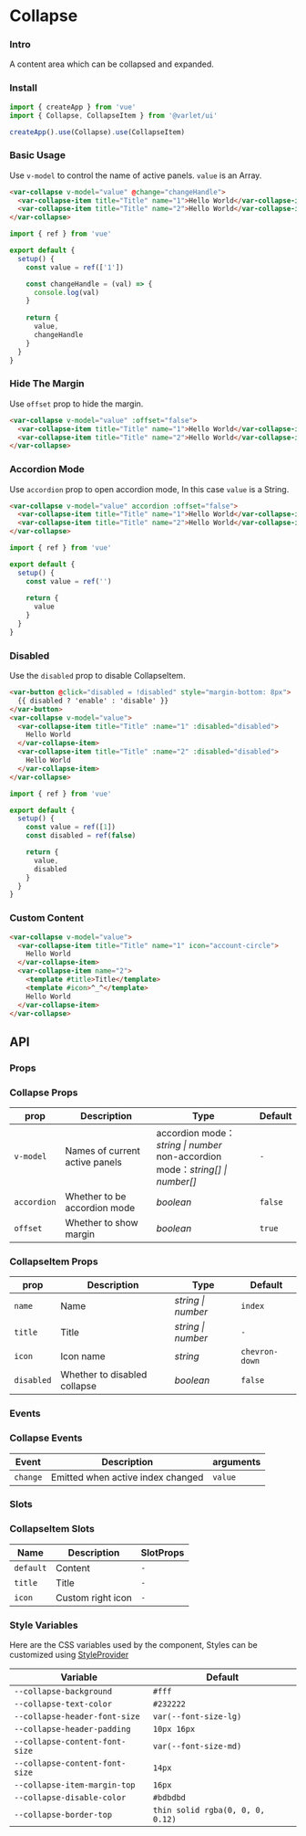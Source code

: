 # Collapse

### Intro

A content area which can be collapsed and expanded.

### Install

```js
import { createApp } from 'vue'
import { Collapse, CollapseItem } from '@varlet/ui'

createApp().use(Collapse).use(CollapseItem)
```

### Basic Usage

Use `v-model` to control the name of active panels. `value` is an Array.

```html
<var-collapse v-model="value" @change="changeHandle">
  <var-collapse-item title="Title" name="1">Hello World</var-collapse-item>
  <var-collapse-item title="Title" name="2">Hello World</var-collapse-item>
</var-collapse>
```
```javascript
import { ref } from 'vue'

export default {
  setup() {
    const value = ref(['1'])

    const changeHandle = (val) => {
      console.log(val)
    }
    
    return {
      value,
      changeHandle
    }
  }
}
```

### Hide The Margin

Use `offset` prop to hide the margin.

```html
<var-collapse v-model="value" :offset="false">
  <var-collapse-item title="Title" name="1">Hello World</var-collapse-item>
  <var-collapse-item title="Title" name="2">Hello World</var-collapse-item>
</var-collapse>
```

### Accordion Mode

Use `accordion` prop to open accordion mode, In this case `value` is a String.

```html
<var-collapse v-model="value" accordion :offset="false">
  <var-collapse-item title="Title" name="1">Hello World</var-collapse-item>
  <var-collapse-item title="Title" name="2">Hello World</var-collapse-item>
</var-collapse>
```
```javascript
import { ref } from 'vue'

export default {
  setup() {
    const value = ref('')
    
    return {
      value
    }
  }
}
```

### Disabled

Use the `disabled` prop to disable CollapseItem.

```html
<var-button @click="disabled = !disabled" style="margin-bottom: 8px">
  {{ disabled ? 'enable' : 'disable' }}
</var-button>
<var-collapse v-model="value">
  <var-collapse-item title="Title" :name="1" :disabled="disabled">
    Hello World
  </var-collapse-item>
  <var-collapse-item title="Title" :name="2" :disabled="disabled">
    Hello World
  </var-collapse-item>
</var-collapse>
```
```javascript
import { ref } from 'vue'

export default {
  setup() {
    const value = ref([1])
    const disabled = ref(false)

    return {
      value,
      disabled
    }
  }
}
```

### Custom Content

```html
<var-collapse v-model="value">
  <var-collapse-item title="Title" name="1" icon="account-circle">
    Hello World
  </var-collapse-item>
  <var-collapse-item name="2">
    <template #title>Title</template>
    <template #icon>^_^</template>
    Hello World
  </var-collapse-item>
</var-collapse>
```

## API

### Props

### Collapse Props

| prop | Description | Type | Default |
| ----- | -------------- | -------- | ---------- |
| `v-model` | Names of current active panels | accordion mode： _string \| number_ <br> non-accordion mode：_string[] \| number[]_ | `-` |
| `accordion` | Whether to be accordion mode | _boolean_ | `false` |
| `offset` | Whether to show margin | _boolean_ | `true` |

### CollapseItem Props

| prop | Description | Type | Default |
| ----- | -------------- | -------- | ---------- |
| `name` | Name | _string \| number_ | `index` |
| `title` | Title | _string \| number_ | `-` |
| `icon` | Icon name | _string_ | `chevron-down` |
| `disabled` | Whether to disabled collapse	 | _boolean_ | `false` |

### Events

### Collapse Events

| Event | Description | arguments |
| ----- | -------------- | -------- |
| `change` | Emitted when active index changed | `value` |

### Slots

### CollapseItem Slots

| Name | Description | SlotProps |
| ----- | -------------- | -------- |
| `default` | Content | `-` |
| `title` | Title | `-` |
| `icon` | Custom right icon | `-` |

### Style Variables
Here are the CSS variables used by the component, Styles can be customized using [StyleProvider](#/en-US/style-provider)

| Variable | Default |
| --- | --- |
| `--collapse-background` | `#fff` |
| `--collapse-text-color` | `#232222` |
| `--collapse-header-font-size` | `var(--font-size-lg)` |
| `--collapse-header-padding` | `10px 16px` |
| `--collapse-content-font-size` | `var(--font-size-md)` |
| `--collapse-content-font-size` | `14px` |
| `--collapse-item-margin-top` | `16px` |
| `--collapse-disable-color` | `#bdbdbd` |
| `--collapse-border-top` | `thin solid rgba(0, 0, 0, 0.12)` |

